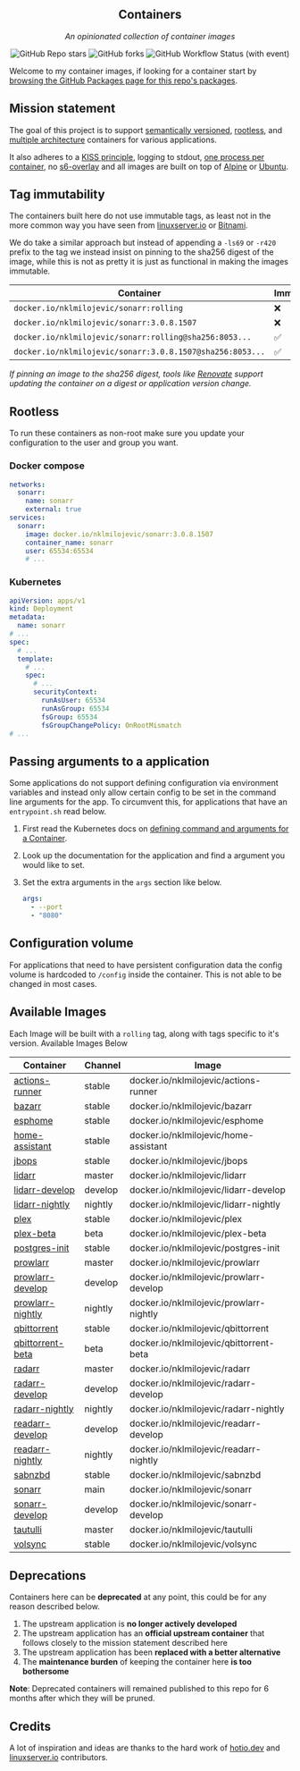<!---
NOTE: AUTO-GENERATED FILE
to edit this file, instead edit its template at: ./scripts/templates/README.md.j2
-->
<div align="center">


## Containers

_An opinionated collection of container images_

</div>

<div align="center">

![GitHub Repo stars](https://img.shields.io/github/stars/nklmilojevic/containers?style=for-the-badge)
![GitHub forks](https://img.shields.io/github/forks/nklmilojevic/containers?style=for-the-badge)
![GitHub Workflow Status (with event)](https://img.shields.io/github/actions/workflow/status/nklmilojevic/containers/release-scheduled.yaml?style=for-the-badge&label=Scheduled%20Release)

</div>

Welcome to my container images, if looking for a container start by [browsing the GitHub Packages page for this repo's packages](https://github.com/nklmilojevic?tab=packages&repo_name=containers).

## Mission statement

The goal of this project is to support [semantically versioned](https://semver.org/), [rootless](https://rootlesscontaine.rs/), and [multiple architecture](https://www.docker.com/blog/multi-arch-build-and-images-the-simple-way/) containers for various applications.

It also adheres to a [KISS principle](https://en.wikipedia.org/wiki/KISS_principle), logging to stdout, [one process per container](https://testdriven.io/tips/59de3279-4a2d-4556-9cd0-b444249ed31e/), no [s6-overlay](https://github.com/just-containers/s6-overlay) and all images are built on top of [Alpine](https://hub.docker.com/_/alpine) or [Ubuntu](https://hub.docker.com/_/ubuntu).

## Tag immutability

The containers built here do not use immutable tags, as least not in the more common way you have seen from [linuxserver.io](https://fleet.linuxserver.io/) or [Bitnami](https://bitnami.com/stacks/containers).

We do take a similar approach but instead of appending a `-ls69` or `-r420` prefix to the tag we instead insist on pinning to the sha256 digest of the image, while this is not as pretty it is just as functional in making the images immutable.

| Container                                          | Immutable |
|----------------------------------------------------|-----------|
| `docker.io/nklmilojevic/sonarr:rolling`                   | ❌         |
| `docker.io/nklmilojevic/sonarr:3.0.8.1507`                | ❌         |
| `docker.io/nklmilojevic/sonarr:rolling@sha256:8053...`    | ✅         |
| `docker.io/nklmilojevic/sonarr:3.0.8.1507@sha256:8053...` | ✅         |

_If pinning an image to the sha256 digest, tools like [Renovate](https://github.com/renovatebot/renovate) support updating the container on a digest or application version change._

## Rootless

To run these containers as non-root make sure you update your configuration to the user and group you want.

### Docker compose

```yaml
networks:
  sonarr:
    name: sonarr
    external: true
services:
  sonarr:
    image: docker.io/nklmilojevic/sonarr:3.0.8.1507
    container_name: sonarr
    user: 65534:65534
    # ...
```

### Kubernetes

```yaml
apiVersion: apps/v1
kind: Deployment
metadata:
  name: sonarr
# ...
spec:
  # ...
  template:
    # ...
    spec:
      # ...
      securityContext:
        runAsUser: 65534
        runAsGroup: 65534
        fsGroup: 65534
        fsGroupChangePolicy: OnRootMismatch
# ...
```

## Passing arguments to a application

Some applications do not support defining configuration via environment variables and instead only allow certain config to be set in the command line arguments for the app. To circumvent this, for applications that have an `entrypoint.sh` read below.

1. First read the Kubernetes docs on [defining command and arguments for a Container](https://kubernetes.io/docs/tasks/inject-data-application/define-command-argument-container/).
2. Look up the documentation for the application and find a argument you would like to set.
3. Set the extra arguments in the `args` section like below.

    ```yaml
    args:
      - --port
      - "8080"
    ```

## Configuration volume

For applications that need to have persistent configuration data the config volume is hardcoded to `/config` inside the container. This is not able to be changed in most cases.

## Available Images

Each Image will be built with a `rolling` tag, along with tags specific to it's version. Available Images Below

Container | Channel | Image
--- | --- | ---
[actions-runner](https://hub.docker.com/r/nklmilojevic/actions-runner) | stable | docker.io/nklmilojevic/actions-runner
[bazarr](https://hub.docker.com/r/nklmilojevic/bazarr) | stable | docker.io/nklmilojevic/bazarr
[esphome](https://hub.docker.com/r/nklmilojevic/esphome) | stable | docker.io/nklmilojevic/esphome
[home-assistant](https://hub.docker.com/r/nklmilojevic/home-assistant) | stable | docker.io/nklmilojevic/home-assistant
[jbops](https://hub.docker.com/r/nklmilojevic/jbops) | stable | docker.io/nklmilojevic/jbops
[lidarr](https://hub.docker.com/r/nklmilojevic/lidarr) | master | docker.io/nklmilojevic/lidarr
[lidarr-develop](https://hub.docker.com/r/nklmilojevic/lidarr-develop) | develop | docker.io/nklmilojevic/lidarr-develop
[lidarr-nightly](https://hub.docker.com/r/nklmilojevic/lidarr-nightly) | nightly | docker.io/nklmilojevic/lidarr-nightly
[plex](https://hub.docker.com/r/nklmilojevic/plex) | stable | docker.io/nklmilojevic/plex
[plex-beta](https://hub.docker.com/r/nklmilojevic/plex-beta) | beta | docker.io/nklmilojevic/plex-beta
[postgres-init](https://hub.docker.com/r/nklmilojevic/postgres-init) | stable | docker.io/nklmilojevic/postgres-init
[prowlarr](https://hub.docker.com/r/nklmilojevic/prowlarr) | master | docker.io/nklmilojevic/prowlarr
[prowlarr-develop](https://hub.docker.com/r/nklmilojevic/prowlarr-develop) | develop | docker.io/nklmilojevic/prowlarr-develop
[prowlarr-nightly](https://hub.docker.com/r/nklmilojevic/prowlarr-nightly) | nightly | docker.io/nklmilojevic/prowlarr-nightly
[qbittorrent](https://hub.docker.com/r/nklmilojevic/qbittorrent) | stable | docker.io/nklmilojevic/qbittorrent
[qbittorrent-beta](https://hub.docker.com/r/nklmilojevic/qbittorrent-beta) | beta | docker.io/nklmilojevic/qbittorrent-beta
[radarr](https://hub.docker.com/r/nklmilojevic/radarr) | master | docker.io/nklmilojevic/radarr
[radarr-develop](https://hub.docker.com/r/nklmilojevic/radarr-develop) | develop | docker.io/nklmilojevic/radarr-develop
[radarr-nightly](https://hub.docker.com/r/nklmilojevic/radarr-nightly) | nightly | docker.io/nklmilojevic/radarr-nightly
[readarr-develop](https://hub.docker.com/r/nklmilojevic/readarr-develop) | develop | docker.io/nklmilojevic/readarr-develop
[readarr-nightly](https://hub.docker.com/r/nklmilojevic/readarr-nightly) | nightly | docker.io/nklmilojevic/readarr-nightly
[sabnzbd](https://hub.docker.com/r/nklmilojevic/sabnzbd) | stable | docker.io/nklmilojevic/sabnzbd
[sonarr](https://hub.docker.com/r/nklmilojevic/sonarr) | main | docker.io/nklmilojevic/sonarr
[sonarr-develop](https://hub.docker.com/r/nklmilojevic/sonarr-develop) | develop | docker.io/nklmilojevic/sonarr-develop
[tautulli](https://hub.docker.com/r/nklmilojevic/tautulli) | master | docker.io/nklmilojevic/tautulli
[volsync](https://hub.docker.com/r/nklmilojevic/volsync) | stable | docker.io/nklmilojevic/volsync


## Deprecations

Containers here can be **deprecated** at any point, this could be for any reason described below.

1. The upstream application is **no longer actively developed**
2. The upstream application has an **official upstream container** that follows closely to the mission statement described here
3. The upstream application has been **replaced with a better alternative**
4. The **maintenance burden** of keeping the container here **is too bothersome**

**Note**: Deprecated containers will remained published to this repo for 6 months after which they will be pruned.

## Credits

A lot of inspiration and ideas are thanks to the hard work of [hotio.dev](https://hotio.dev/) and [linuxserver.io](https://www.linuxserver.io/) contributors.
